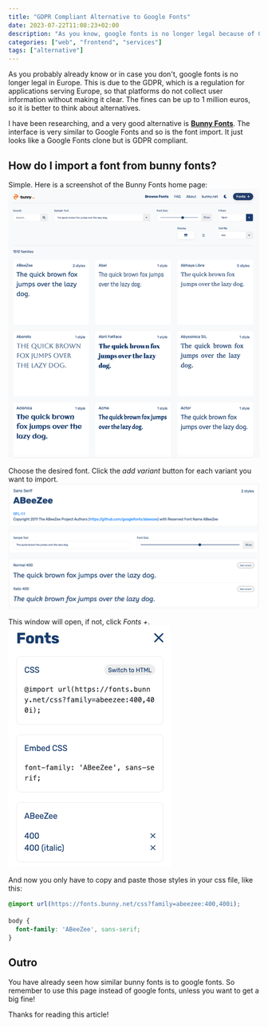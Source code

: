 ```yaml
---
title: "GDPR Compliant Alternative to Google Fonts"
date: 2023-07-22T11:08:23+02:00
description: "As you know, google fonts is no longer legal because of GDPR. Use Bunny Fonts instead if you don't want to be fined up to 1 million euros (in Europe)."
categories: ["web", "frontend", "services"]
tags: ["alternative"]
---
```


As you probably already know or in case you don't, google fonts is no longer legal in Europe.
This is due to the GDPR, which is a regulation for applications serving Europe, so that platforms do not collect user information without making it clear.
The fines can be up to 1 million euros, so it is better to think about alternatives.

I have been researching, and a very good alternative is [**Bunny Fonts**](https://fonts.bunny.net).
The interface is very similar to Google Fonts and so is the font import.
It just looks like a Google Fonts clone but is GDPR compliant.

## How do I import a font from bunny fonts?

Simple. Here is a screenshot of the Bunny Fonts home page:
![bunny fonts homepage](bunnyfonts.png)

Choose the desired font. Click the _add variant_ button for each variant you want to import.
![Font chosen bunny fonts](fontpreview.png)

This window will open, if not, click _Fonts +_.
![Import font](importfont.png)

And now you only have to copy and paste those styles in your css file, like this:
```css
@import url(https://fonts.bunny.net/css?family=abeezee:400,400i);

body {
  font-family: 'ABeeZee', sans-serif;
}
```

## Outro

You have already seen how similar bunny fonts is to google fonts.
So remember to use this page instead of google fonts, unless you want to get a big fine!

Thanks for reading this article!
